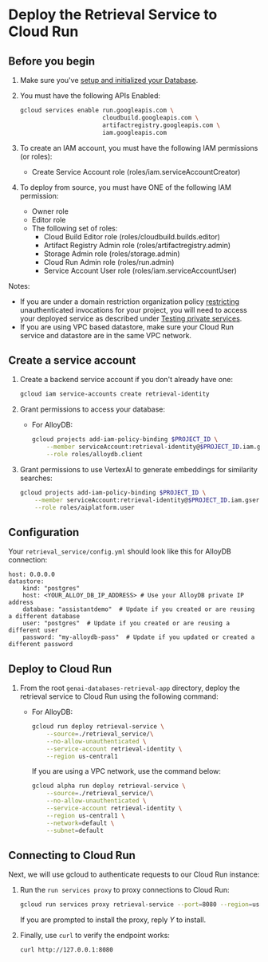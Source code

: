 # Deploy the Retrieval Service to Cloud Run

## Before you begin

1. Make sure you've [setup and initialized your
   Database](../README.md#setting-up-your-database).

1. You must have the following APIs Enabled:

    ```bash
    gcloud services enable run.googleapis.com \
                           cloudbuild.googleapis.com \
                           artifactregistry.googleapis.com \
                           iam.googleapis.com
    ```

1. To create an IAM account, you must have the following IAM permissions (or
   roles):
    - Create Service Account role (roles/iam.serviceAccountCreator)

1. To deploy from source, you must have ONE of the following IAM permission:
    - Owner role
    - Editor role
    - The following set of roles:
        - Cloud Build Editor role (roles/cloudbuild.builds.editor)
        - Artifact Registry Admin role (roles/artifactregistry.admin)
        - Storage Admin role  (roles/storage.admin)
        - Cloud Run Admin role (roles/run.admin)
        - Service Account User role (roles/iam.serviceAccountUser)

Notes:
* If you are under a domain restriction organization policy
  [restricting](https://cloud.google.com/run/docs/authenticating/public#domain-restricted-sharing)
  unauthenticated invocations for your project, you will need to access your
  deployed service as described under [Testing private
  services](https://cloud.google.com/run/docs/triggering/https-request#testing-private).
* If you are using VPC based datastore, make sure your Cloud Run service and datastore are in the same VPC network.

## Create a service account

1. Create a backend service account if you don't already have one:

    ```bash
    gcloud iam service-accounts create retrieval-identity
    ```

1.  Grant permissions to access your database:

    * For AlloyDB:

        ```bash
        gcloud projects add-iam-policy-binding $PROJECT_ID \
            --member serviceAccount:retrieval-identity@$PROJECT_ID.iam.gserviceaccount.com \
            --role roles/alloydb.client
        ```

1.  Grant permissions to use VertexAI to generate embeddings for similarity searches:

    ```bash
    gcloud projects add-iam-policy-binding $PROJECT_ID \
        --member serviceAccount:retrieval-identity@$PROJECT_ID.iam.gserviceaccount.com \
        --role roles/aiplatform.user
    ```

## Configuration

Your `retrieval_service/config.yml` should look like this for AlloyDB connection:

```
host: 0.0.0.0
datastore:
    kind: "postgres"
    host: <YOUR_ALLOY_DB_IP_ADDRESS> # Use your AlloyDB private IP address
    database: "assistantdemo"  # Update if you created or are reusing a different database
    user: "postgres"  # Update if you created or are reusing a different user
    password: "my-alloydb-pass"  # Update if you updated or created a different password
```


## Deploy to Cloud Run

1. From the root `genai-databases-retrieval-app` directory, deploy the retrieval
   service to Cloud Run using the following command:

    * For AlloyDB:

        ```bash
        gcloud run deploy retrieval-service \
            --source=./retrieval_service/\
            --no-allow-unauthenticated \
            --service-account retrieval-identity \
            --region us-central1
        ```

        If you are using a VPC network, use the command below:
        ```bash
        gcloud alpha run deploy retrieval-service \
            --source=./retrieval_service/\
            --no-allow-unauthenticated \
            --service-account retrieval-identity \
            --region us-central1 \
            --network=default \
            --subnet=default
        ```

## Connecting to Cloud Run

Next, we will use gcloud to authenticate requests to our Cloud Run instance:

1. Run the `run services proxy` to proxy connections to Cloud Run:

    ```bash
    gcloud run services proxy retrieval-service --port=8080 --region=us-central1
    ```

    If you are prompted to install the proxy, reply *Y* to install.

1. Finally, use `curl` to verify the endpoint works:

    ```bash
    curl http://127.0.0.1:8080
    ```

